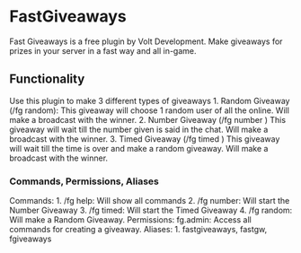 # FastGiveaways
Fast Giveaways is a free plugin by Volt Development. Make giveaways for prizes in your server in a fast way and all in-game.

## Functionality
Use this plugin to make 3 different types of giveaways
    1. Random Giveaway (/fg random): 
        This giveaway will choose 1 random user of all the online. Will make a broadcast with the winner.
    2. Number Giveaway (/fg number <Number>)
        This giveaway will wait till the number given is said in the chat. Will make a broadcast with the winner.
    3. Timed Giveaway (/fg timed <Name> <time>)
        This giveaway will wait till the time is over and make a random giveaway. Will make a broadcast with the winner.

### Commands, Permissions, Aliases
Commands:
    1. /fg help: Will show all commands
    2. /fg number: Will start the Number Giveaway
    3. /fg timed: Will start the Timed Giveaway
    4. /fg random: Will make a Random Giveaway.
Permissions:
    fg.admin: Access all commands for creating a giveaway.
Aliases:
    1. fastgiveaways, fastgw, fgiveaways